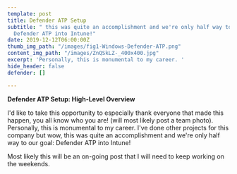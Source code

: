 ```yaml
---
template: post
title: Defender ATP Setup
subtitle: " this was quite an accomplishment and we're only half way to our goal:
  Defender ATP into Intune!"
date: 2019-12-12T06:00:00Z
thumb_img_path: "/images/fig1-Windows-Defender-ATP.png"
content_img_path: "/images/ZnQSkLZ-_400x400.jpg"
excerpt: 'Personally, this is monumental to my career. '
hide_header: false
defender: []

---
```

**Defender ATP Setup: High-Level Overview**

I'd like to take this opportunity to especially thank everyone that made this happen, you all know who you are! (will most likely post a team photo). Personally, this is monumental to my career. I've done other projects for this company but wow, this was quite an accomplishment and we're only half way to our goal: Defender ATP into Intune!

Most likely this will be an on-going post that I will need to keep working on the weekends.